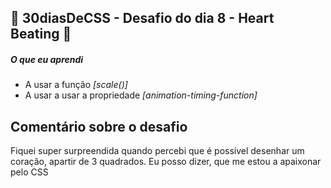 ## 🚀 30diasDeCSS  - Desafio do dia 8 - Heart Beating 🚀

##### O que eu aprendi

* A usar a função *[scale()]*
* A usar a usar a propriedade *[animation-timing-function]*

 ## Comentário sobre o desafio
 Fiquei super surpreendida quando percebi que é possível desenhar um coração, apartir de 3 quadrados.
 Eu posso dizer, que me estou a apaixonar pelo CSS

 